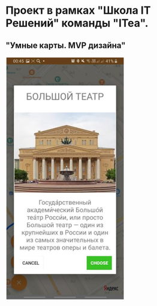 # Проект в рамках "Школа IT Решений" команды "ITea".
## "Умные карты. MVP дизайна"
![Alt](https://github.com/Alexx221x/ITea_project/blob/master/screen1.png?raw=true)
